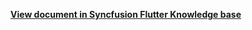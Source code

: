 **[View document in Syncfusion Flutter Knowledge base](https://www.syncfusion.com/kb/12209/how-to-add-additional-attributes-in-events-in-the-flutter-event-calendar-sfcalendar)**
